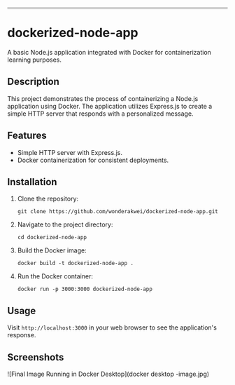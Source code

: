 ---

# dockerized-node-app

A basic Node.js application integrated with Docker for containerization learning purposes.

## Description

This project demonstrates the process of containerizing a Node.js application using Docker. The application utilizes Express.js to create a simple HTTP server that responds with a personalized message.

## Features

- Simple HTTP server with Express.js.
- Docker containerization for consistent deployments.

## Installation

1. Clone the repository:
   ```
   git clone https://github.com/wonderakwei/dockerized-node-app.git
   ```

2. Navigate to the project directory:
   ```
   cd dockerized-node-app
   ```

3. Build the Docker image:
   ```
   docker build -t dockerized-node-app .
   ```

4. Run the Docker container:
   ```
   docker run -p 3000:3000 dockerized-node-app
   ```

## Usage

Visit `http://localhost:3000` in your web browser to see the application's response.

## Screenshots

![Final Image Running in Docker Desktop](docker desktop -image.jpg)

